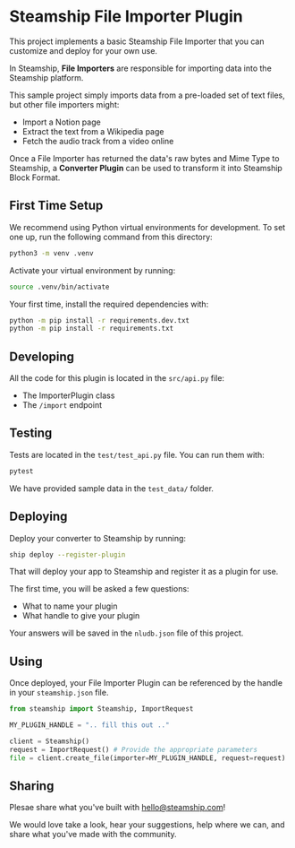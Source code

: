 # Steamship File Importer Plugin

This project implements a basic Steamship File Importer that you can customize and deploy for your own use.

In Steamship, **File Importers** are responsible for importing data into the Steamship platform.

This sample project simply imports data from a pre-loaded set of text files, but other file importers might:

* Import a Notion page
* Extract the text from a Wikipedia page
* Fetch the audio track from a video online

Once a File Importer has returned the data's raw bytes and Mime Type to Steamship, a **Converter Plugin** can be used to transform it into Steamship Block Format.

## First Time Setup

We recommend using Python virtual environments for development.
To set one up, run the following command from this directory:

```bash
python3 -m venv .venv
```

Activate your virtual environment by running:

```bash
source .venv/bin/activate
```

Your first time, install the required dependencies with:

```bash
python -m pip install -r requirements.dev.txt
python -m pip install -r requirements.txt
```

## Developing

All the code for this plugin is located in the `src/api.py` file:

* The ImporterPlugin class
* The `/import` endpoint

## Testing

Tests are located in the `test/test_api.py` file. You can run them with:

```bash
pytest
```

We have provided sample data in the `test_data/` folder.

## Deploying

Deploy your converter to Steamship by running:

```bash
ship deploy --register-plugin
```

That will deploy your app to Steamship and register it as a plugin for use.

The first time, you will be asked a few questions:
* What to name your plugin
* What handle to give your plugin

Your answers will be saved in the `nludb.json` file of this project.

## Using

Once deployed, your File Importer Plugin can be referenced by the handle in your `steamship.json` file.

```python
from steamship import Steamship, ImportRequest

MY_PLUGIN_HANDLE = ".. fill this out .."

client = Steamship()
request = ImportRequest() # Provide the appropriate parameters
file = client.create_file(importer=MY_PLUGIN_HANDLE, request=request)
```

## Sharing

Plesae share what you've built with hello@steamship.com! 

We would love take a look, hear your suggestions, help where we can, and share what you've made with the community.